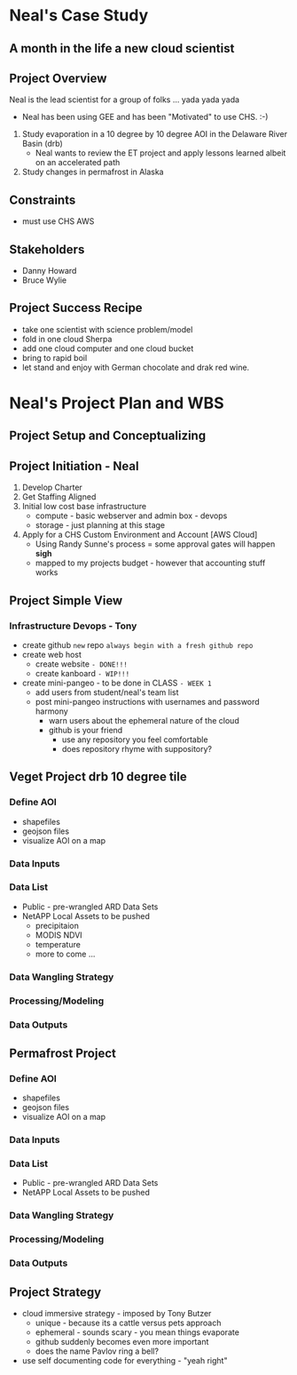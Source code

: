 # Neal's Case Study

## A month in the life a new cloud scientist

## Project Overview

Neal is the lead scientist for a group of folks ... yada yada yada
- Neal has been using GEE and has been "Motivated" to use CHS. :-)

1. Study evaporation in a 10 degree by 10 degree AOI in the Delaware River Basin (drb)
	- Neal wants to review the ET project and apply lessons learned albeit on an accelerated path
2. Study changes in permafrost in Alaska


## Constraints
- must use CHS AWS

## Stakeholders

- Danny Howard
- Bruce Wylie


## Project Success Recipe
- take one scientist with science problem/model
- fold in one cloud Sherpa
- add one cloud computer and one cloud bucket
- bring to rapid boil
- let stand and enjoy with German chocolate and drak red wine.


# Neal's Project Plan and WBS

## Project Setup and Conceptualizing

## Project Initiation - Neal
1. Develop Charter
2. Get Staffing Aligned
3. Initial low cost base infrastructure
	- compute - basic webserver and admin box - devops
	- storage - just planning at this stage
4. Apply for a CHS Custom Environment and Account [AWS Cloud] 
	- Using Randy Sunne's process = some approval gates will happen **sigh** 
	- mapped to my projects budget - however that accounting stuff works

## Project Simple View

### Infrastructure Devops - Tony
- create github `new` repo `always begin with a fresh github repo`
- create web host
	- create website  `- DONE!!!`
	- create kanboard `- WIP!!!`
- create mini-pangeo - to be done in CLASS `- WEEK 1`
	- add users from student/neal's team list
	- post mini-pangeo instructions with usernames and password harmony
		- warn users about the ephemeral nature of the cloud
		- github is your friend
			- use any repository you feel comfortable
			- does repository rhyme with suppository?

## Veget Project drb 10 degree tile
### Define AOI
- shapefiles
- geojson files
- visualize AOI on a map
### Data Inputs
### Data List
- Public - pre-wrangled ARD Data Sets
- NetAPP Local Assets to be pushed
	- precipitaion
	- MODIS NDVI
	- temperature
	- more to come ...
		
### Data Wangling Strategy

### Processing/Modeling

### Data Outputs

## Permafrost Project 
### Define AOI
- shapefiles
- geojson files
- visualize AOI on a map
### Data Inputs
### Data List
- Public - pre-wrangled ARD Data Sets
- NetAPP Local Assets to be pushed
		
### Data Wangling Strategy

### Processing/Modeling

### Data Outputs


## Project Strategy

- cloud immersive strategy - imposed by Tony Butzer
	- unique - because its a cattle versus pets approach
	- ephemeral - sounds scary - you mean things evaporate
	- github suddenly becomes even more important
	- does the name Pavlov ring a bell?
- use self documenting code for everything - "yeah right"


